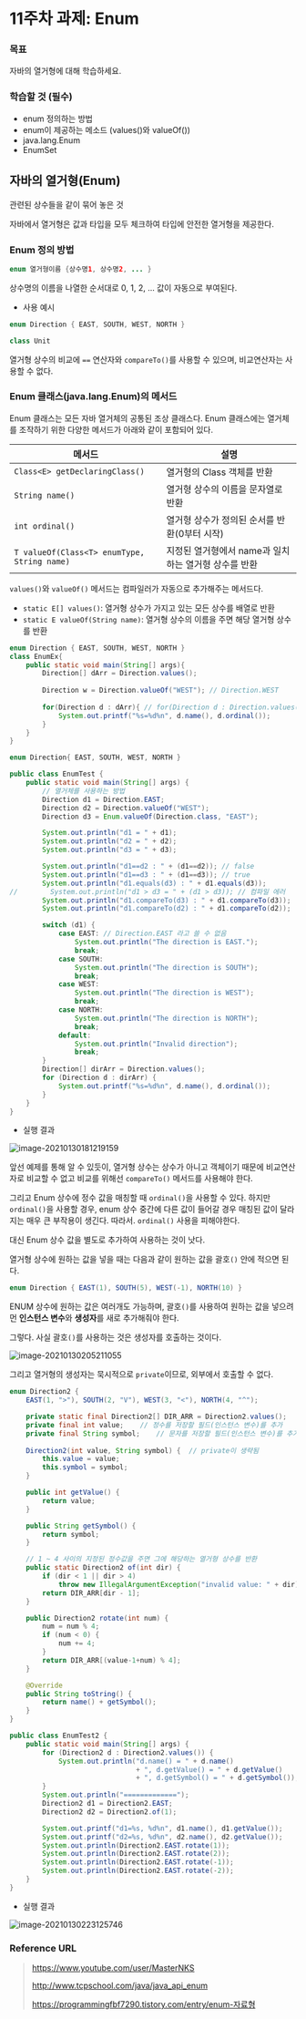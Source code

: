 # 11주차 과제: Enum

### 목표

자바의 열거형에 대해 학습하세요.

### 학습할 것 (필수)

- enum 정의하는 방법
- enum이 제공하는 메소드 (values()와 valueOf())
- java.lang.Enum
- EnumSet



## 자바의 열거형(Enum)

관련된 상수들을 같이 묶어 놓은 것

자바에서 열거형은 값과 타입을 모두 체크하여 타입에 안전한 열거형을 제공한다.

### Enum 정의 방법

```java
enum 열거형이름 {상수명1, 상수명2, ... }
```

상수명의 이름을 나열한 순서대로 0, 1, 2, ... 값이 자동으로 부여된다.

- 사용 예시

```java
enum Direction { EAST, SOUTH, WEST, NORTH }
```

```java
class Unit
```

열거형 상수의 비교에 ``==`` 연산자와 ``compareTo()``를 사용할 수 있으며, 비교연산자는 사용할 수 없다. 



### Enum 클래스(java.lang.Enum)의 메서드

Enum 클래스는 모든 자바 열거체의 공통된 조상 클래스다. Enum 클래스에는 열거체를 조작하기 위한 다양한 메서드가 아래와 같이 포함되어 있다.

| 메서드                                        | 설명                                                 |
| --------------------------------------------- | ---------------------------------------------------- |
| ``Class<E> getDeclaringClass()``              | 열거형의 Class 객체를 반환                           |
| ``String name()``                             | 열거형 상수의 이름을 문자열로 반환                   |
| ``int ordinal()``                             | 열거형 상수가 정의된 순서를 반환(0부터 시작)         |
| ``T valueOf(Class<T> enumType, String name)`` | 지정된 열거형에서 name과 일치하는 열거형 상수를 반환 |

``values()``와 ``valueOf()`` 메서드는 컴파일러가 자동으로 추가해주는 메서드다.

- ``static E[] values()``: 열거형 상수가 가지고 있는 모든 상수를 배열로 반환
- ``static E valueOf(String name)``: 열거형 상수의 이름을 주면 해당 열거형 상수를 반환

```java
enum Direction { EAST, SOUTH, WEST, NORTH }
class EnumEx{
    public static void main(String[] args){
        Direction[] dArr = Direction.values();
        
        Direction w = Direction.valueOf("WEST"); // Direction.WEST
        
        for(Direction d : dArr){ // for(Direction d : Direction.values())
            System.out.printf("%s=%d%n", d.name(), d.ordinal());
        }
    }
}
```



```java
enum Direction{ EAST, SOUTH, WEST, NORTH }

public class EnumTest {
    public static void main(String[] args) {
        // 열거체를 사용하는 방법
        Direction d1 = Direction.EAST;
        Direction d2 = Direction.valueOf("WEST");
        Direction d3 = Enum.valueOf(Direction.class, "EAST");

        System.out.println("d1 = " + d1);
        System.out.println("d2 = " + d2);
        System.out.println("d3 = " + d3);

        System.out.println("d1==d2 : " + (d1==d2)); // false
        System.out.println("d1==d3 : " + (d1==d3)); // true
        System.out.println("d1.equals(d3) : " + d1.equals(d3));
//        System.out.println("d1 > d3 = " + (d1 > d3)); // 컴파일 에러
        System.out.println("d1.compareTo(d3) : " + d1.compareTo(d3));
        System.out.println("d1.compareTo(d2) : " + d1.compareTo(d2));

        switch (d1) {
            case EAST: // Direction.EAST 라고 쓸 수 없음
                System.out.println("The direction is EAST.");
                break;
            case SOUTH:
                System.out.println("The direction is SOUTH");
                break;
            case WEST:
                System.out.println("The direction is WEST");
                break;
            case NORTH:
                System.out.println("The direction is NORTH");
                break;
            default:
                System.out.println("Invalid direction");
                break;
        }
        Direction[] dirArr = Direction.values();
        for (Direction d : dirArr) {
            System.out.printf("%s=%d%n", d.name(), d.ordinal());
        }
    }
}
```

- 실행 결과

![image-20210130181219159](week_011.assets/image-20210130181219159.png)

앞선 예제를 통해 알 수 있듯이, 열거형 상수는 상수가 아니고 객체이기 때문에 비교연산자로 비교할 수 없고 비교를 위해선 ``compareTo()`` 메서드를 사용해야 한다.

그리고 Enum 상수에 정수 값을 매칭할 때 ``ordinal()``을 사용할 수 있다. 하지만 ``ordinal()``을 사용할 경우, enum 상수 중간에 다른 값이 들어갈 경우 매칭된 값이 달라지는 매우 큰 부작용이 생긴다. 따라서. ``ordinal()`` 사용을 피해야한다.

대신 Enum 상수 값을 별도로 추가하여 사용하는 것이 낫다.

열거형 상수에 원하는 값을 넣을 때는 다음과 같이 원하는 값을 괄호``()`` 안에 적으면 된다.

```java
enum Direction { EAST(1), SOUTH(5), WEST(-1), NORTH(10) }
```

ENUM 상수에 원하는 값은 여러개도 가능하며, 괄호``()``를 사용하여 원하는 값을 넣으려먼 **인스턴스 변수**와 **생성자**를 새로 추가해줘야 한다. 

그렇다. 사실 괄호``()``를 사용하는 것은 생성자를 호출하는 것이다.

![image-20210130205211055](week_011.assets/image-20210130205211055.png)

그리고 열거형의 생성자는 묵시적으로 ``private``이므로, 외부에서 호출할 수 없다.

```java
enum Direction2 {
    EAST(1, ">"), SOUTH(2, "V"), WEST(3, "<"), NORTH(4, "^");

    private static final Direction2[] DIR_ARR = Direction2.values();
    private final int value;    // 정수를 저장할 필드(인스턴스 변수)를 추가
    private final String symbol;    // 문자를 저장할 필드(인스턴스 변수)를 추가
    
    Direction2(int value, String symbol) {  // private이 생략됨
        this.value = value;
        this.symbol = symbol;
    }

    public int getValue() {
        return value;
    }

    public String getSymbol() {
        return symbol;
    }

    // 1 ~ 4 사이의 지정된 정수값을 주면 그에 해당하는 열거형 상수를 반환
    public static Direction2 of(int dir) { 
        if (dir < 1 || dir > 4)
            throw new IllegalArgumentException("invalid value: " + dir);
        return DIR_ARR[dir - 1];
    }

    public Direction2 rotate(int num) {
        num = num % 4;
        if (num < 0) {
            num += 4;
        }
        return DIR_ARR[(value-1+num) % 4];
    }

    @Override
    public String toString() {
        return name() + getSymbol();
    }
}

public class EnumTest2 {
    public static void main(String[] args) {
        for (Direction2 d : Direction2.values()) {
            System.out.println("d.name() = " + d.name() 
                               + ", d.getValue() = " + d.getValue() 
                               + ", d.getSymbol() = " + d.getSymbol());
        }
        System.out.println("=============");
        Direction2 d1 = Direction2.EAST;
        Direction2 d2 = Direction2.of(1);

        System.out.printf("d1=%s, %d%n", d1.name(), d1.getValue());
        System.out.printf("d2=%s, %d%n", d2.name(), d2.getValue());
        System.out.println(Direction2.EAST.rotate(1));
        System.out.println(Direction2.EAST.rotate(2));
        System.out.println(Direction2.EAST.rotate(-1));
        System.out.println(Direction2.EAST.rotate(-2));
    }
}
```

- 실행 결과

![image-20210130223125746](week_011.assets/image-20210130223125746.png)





### Reference URL

> https://www.youtube.com/user/MasterNKS
>
> http://www.tcpschool.com/java/java_api_enum
>
> https://programmingfbf7290.tistory.com/entry/enum-자료형